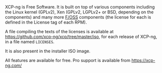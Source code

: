 XCP-ng is Free Software. It is built on top of various components including the Linux kernel (GPLv2), Xen (GPLv2, LGPLv2+ or BSD, depending on the components) and many more [F/OSS](https://fr.wikipedia.org/wiki/Free/Libre_Open_Source_Software) components (the license for each is defined in the License tag of each RPM).

A file compiling the texts of the licenses is available at https://github.com/xcp-ng/xcp/tree/master/iso, for each release of XCP-ng, in a file named `LICENSES`.

It is also present in the installer ISO image.

All features are available for free. Pro support is available from https://xcp-ng.com/